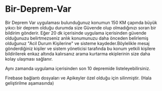 # Bir-Deprem-Var
Bir Deprem Var uygulaması bulunduğunuz konumun 150 KM çapında büyük yıkıcı bir deprem olduğu durumda size Güvende olup olmadığınızı soran bir bildirim gönderir. Eğer 20 dk içerisinde uygulama içerisinden güvende olduğunuzu belirtmezseniz anlık konumunuzu daha önceden belirlemiş olduğunuz "Acil Durum Kişilerine" ve sisteme kaydeder.Böylelikle mesaj gönderdiğiniz kişiler ve sistem yöneticisi tarafında bu konum yetkili kişilere bildirilerek enkaz altında kalırsanız arama kurtarma ekiplerinin size daha kolay ulaşması sağlanır.

Aynı zamanda uygulama içerisinden son 10 depremide listeleyebilirsiniz.

Firebase bağlantı dosyaları ve Apikeyler özel olduğu için silinmiştir.
(Hala geliştirilme aşamasında)

